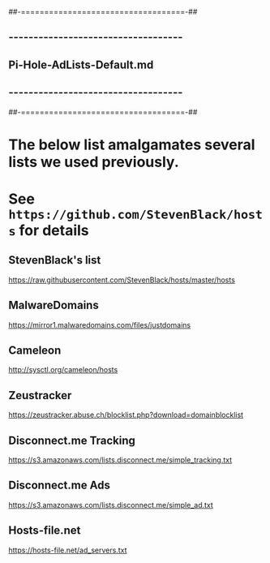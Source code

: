 ##-===================================-## 
## ----------------------------------- ##
##  Pi-Hole-AdLists-Default.md
## ----------------------------------- ##
##-===================================-## 


# The below list amalgamates several lists we used previously.
# See `https://github.com/StevenBlack/hosts` for details
## StevenBlack's list
https://raw.githubusercontent.com/StevenBlack/hosts/master/hosts

## MalwareDomains
https://mirror1.malwaredomains.com/files/justdomains

## Cameleon
http://sysctl.org/cameleon/hosts

## Zeustracker
https://zeustracker.abuse.ch/blocklist.php?download=domainblocklist

## Disconnect.me Tracking
https://s3.amazonaws.com/lists.disconnect.me/simple_tracking.txt

## Disconnect.me Ads
https://s3.amazonaws.com/lists.disconnect.me/simple_ad.txt

## Hosts-file.net
https://hosts-file.net/ad_servers.txt

